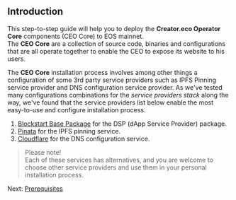 ## Introduction <a name="introduction"></a>

This step-to-step guide will help you to deploy the **Creator.eco Operator Core** components (CEO Core) to EOS mainnet.  
The **CEO Core** are a collection of source code, binaries and configurations that are all operate together to enable the CEO to expose its website to his users.

The **CEO Core** installation process involves among other things a configuration of some 3rd party service providers such as IPFS Pinning service provider and DNS configuration service provider. As we've tested many configurations combinations for the *service providers stack* along the way, we've found that the service providers list below enable the most easy-to-use and configure installation process.

1. [Blockstart Base Package](https://dsphq.io/packages/blockstartac/ipfsservice1/blockpack2) for the DSP (dApp Service Provider) package.  
2. [Pinata](https://pinata.cloud/) for the IPFS pinning service.  
3. [Cloudflare](https://www.cloudflare.com/) for the DNS configuration service. 

> Please note!  
> Each of these services has alternatives, and you are welcome to choose other service providers and use them in your personal installation process.

Next: [Prerequisites](02-prerequisites.md)